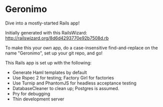 Geronimo
========

Dive into a mostly-started Rails app!

Initially generated with this RailsWizard: http://railswizard.org/8d6d4293770e92b7508d.rb

To make this your own app, do a case-insensitive find-and-replace on the name "Geronimo", set up your git repo, and go!

This Rails app is set up with the following:
* Generate Haml templates by default
* Use Rspec 2 for testing; Factory Girl for factories
* Use Turnip and PhantomJS for headless acceptance testing
* DatabaseCleaner to clean up; Postgres is assumed.
* Pry for debugging
* Thin development server
